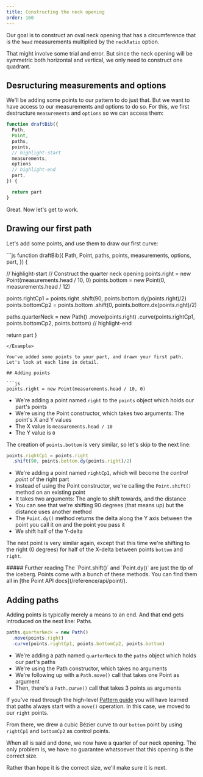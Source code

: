 ```yaml
---
title: Constructing the neck opening
order: 160
---
```


Our goal is to construct an oval neck opening that has a circumference
that is the `head` measurements multiplied by the `neckRatio` option.

That might involve some trial and error. But since the neck opening will be symmetric
both horizontal and vertical, we only need to construct one quadrant.

## Desructuring measurements and options

We'll be adding some points to our pattern to do just that. But we want to have
access to our measurements and options to do so. For this, we first destructure
`measurements` and `options` so we can access them:

```design/src/bib.mjs
function draftBib({ 
  Path, 
  Point, 
  paths, 
  points, 
  // highlight-start
  measurements,
  options
  // highlight-end
  part,
}) {

  return part
}
```

Great. Now let's get to work.

## Drawing our first path

Let's add some points, and use them to draw our first curve:

<Example tutorial caption="Our very first path forms a quarter of our neck opening">
```js
function draftBib({ 
  Path, 
  Point, 
  paths, 
  points, 
  measurements,
  options,
  part,
}) {

  // highlight-start
  // Construct the quarter neck opening
  points.right = new Point(measurements.head / 10, 0)
  points.bottom = new Point(0, measurements.head / 12)
  
  points.rightCp1 = points.right
    .shift(90, points.bottom.dy(points.right)/2)
  points.bottomCp2 = points.bottom
    .shift(0, points.bottom.dx(points.right)/2)
  
  paths.quarterNeck = new Path()
    .move(points.right)
    .curve(points.rightCp1, points.bottomCp2, points.bottom)
  // highlight-end

  return part
}
```
</Example>

You've added some points to your part, and drawn your first path. 
Let's look at each line in detail.

## Adding points

```js
points.right = new Point(measurements.head / 10, 0)
```

- We're adding a point named `right` to the `points` object which holds our
  part's points
- We're using the Point constructor, which takes two arguments: The point's X
  and Y values
- The X value is `measurements.head / 10`
- The Y value is `0`

The creation of `points.bottom` is very similar, so let's skip to the next line:

```js
points.rightCp1 = points.right
  .shift(90, points.bottom.dy(points.right)/2)
```

- We're adding a point named `rightCp1`, which will become the _control point_
  of the right part
- Instead of using the Point constructor, we're calling the `Point.shift()`
  method on an existing point
- It takes two arguments: The angle to shift towards, and the distance
- You can see that we're shifting 90 degrees (that means up) but the distance
  uses another method
- The `Point.dy()` method returns the delta along the Y axis between the point
  you call it on and the point you pass it
- We shift half of the Y-delta

The next point is very similar again, except that this time we're shifting to
the right (0 degrees) for half of the X-delta between points `bottom` and
`right`.

<Tip>
##### Further reading
The `Point.shift()` and `Point.dy()` are just the tip of the iceberg.
Points come with a bunch of these methods.
You can find them all in [the Point API docs](/reference/api/point/).
</Tip>

## Adding paths

Adding points is typically merely a means to an end. And that end gets
introduced on the next line: Paths.

```js
paths.quarterNeck = new Path()
  .move(points.right)
  .curve(points.rightCp1, points.bottomCp2, points.bottom)
```

- We're adding a path named `quarterNeck` to the `paths` object which holds our
  part's paths
- We're using the Path constructor, which takes no arguments
- We're following up with a `Path.move()` call that takes one Point as argument
- Then, there's a `Path.curve()` call that takes 3 points as arguments

If you've read through the high-level [Pattern guide](/guides/patterns) you
will have learned that paths always start with a `move()` operation. In this
case, we moved to our `right` points.

From there, we drew a cubic Bézier curve to our `bottom` point by using
`rightCp1` and `bottomCp2` as control points.

When all is said and done, we now have a quarter of our neck opening.
The only problem is, we have no guarantee whatsoever that this opening is the correct size.

Rather than hope it is the correct size, we'll make sure it is next.
